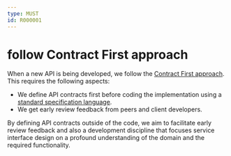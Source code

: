 ```yaml
---
type: MUST
id: R000001
---
```


# follow Contract First approach

When a new API is being developed, we follow the [Contract First approach](./guidelines/010_core-principles/40_contract-first.md).
This requires the following aspects:

- We define API contracts first before coding the implementation using a [standard specification language](./guidelines/020_general-guidelines/1030_must-provide-api-specification-using-openapi.md).
- We get early review feedback from peers and client developers.

By defining API contracts outside of the code, we aim to facilitate early review feedback and also a development discipline that focuses service interface design on a profound understanding of the domain and the required functionality.
